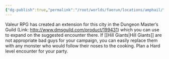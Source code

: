 ```yaml
---
{"dg-publish":true,"permalink":"/root/worlds/faerun/locations/amphail/"}
---
```


Valeur RPG has created an extension for this city in the Dungeon Master’s Guild (Link: <http://www.dmsguild.com/product/199431>) which you can use to expand on the suggested encounter there. If [[Hill Giants\|Hill Giants]] are not appropriate bad guys for your campaign, you can easily replace them with any monster who would follow their noses to the cooking. Plan a Hard level encounter for your party.
